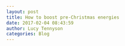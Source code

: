 ```yaml
---
layout: post
title: How to boost pre-Christmas energies
date: 2017-02-04 08:43:59
author: Lucy Tennyson
categories: Blog
---
```

